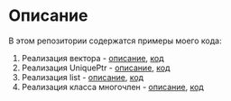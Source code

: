 # Описание

В этом репозитории содержатся примеры моего кода:
1. Реализация вектора - [описание](vector.md/), [код](vector.cpp/)
2. Реализация UniquePtr - [описание](uniquePtr.md/), [код](uniquePtr.cpp/)
3. Реализация list - [описание](list.md/), [код](list.cpp/)
4. Реализация класса многочлен - [описание](uniquePtr.md/), [код](uniquePtr.cpp/)
